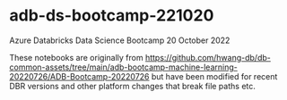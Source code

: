# adb-ds-bootcamp-221020
Azure Databricks Data Science Bootcamp 20 October 2022

These notebooks are originally from https://github.com/hwang-db/db-common-assets/tree/main/adb-bootcamp-machine-learning-20220726/ADB-Bootcamp-20220726 but have been modified for recent DBR versions and other platform changes that break file paths etc.

